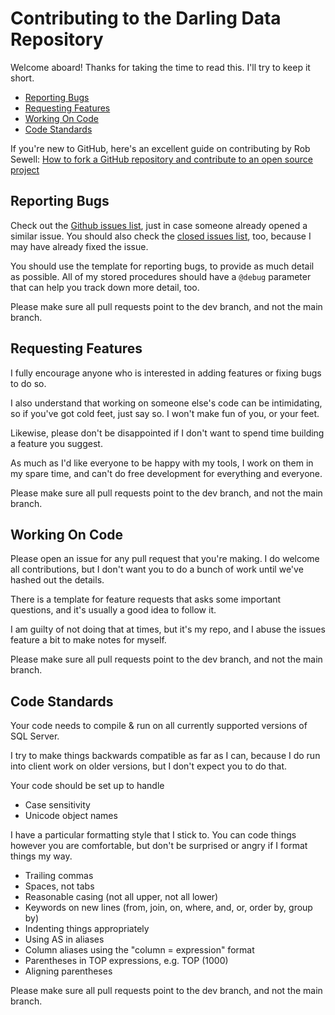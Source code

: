 # Contributing to the Darling Data Repository

Welcome aboard! Thanks for taking the time to read this. I'll try to keep it short.

* [Reporting Bugs](#reporting-bugs)
* [Requesting Features](#requesting-features)
* [Working On Code](#working-on-code)
* [Code Standards](#code-standards)

If you're new to GitHub, here's an excellent guide on contributing by Rob Sewell: [How to fork a GitHub repository and contribute to an open source project](https://blog.robsewell.com/blog/how-to-fork-a-github-repository-and-contribute-to-an-open-source-project/)

## Reporting Bugs

Check out the [Github issues list], just in case someone already opened a similar issue. You should also check the [closed issues list], too, because I may have already fixed the issue.

You should use the template for reporting bugs, to provide as much detail as possible. All of my stored procedures should have a `@debug` parameter that can help you track down more detail, too.

Please make sure all pull requests point to the dev branch, and not the main branch.

## Requesting Features

I fully encourage anyone who is interested in adding features or fixing bugs to do so. 

I also understand that working on someone else's code can be intimidating, so if you've got cold feet, just say so. I won't make fun of you, or your feet.

Likewise, please don't be disappointed if I don't want to spend time building a feature you suggest. 

As much as I'd like everyone to be happy with my tools, I work on them in my spare time, and can't do free development for everything and everyone.

Please make sure all pull requests point to the dev branch, and not the main branch.

## Working On Code

Please open an issue for any pull request that you're making. I do welcome all contributions, but I don't want you to do a bunch of work until we've hashed out the details.

There is a template for feature requests that asks some important questions, and it's usually a good idea to follow it.

I am guilty of not doing that at times, but it's my repo, and I abuse the issues feature a bit to make notes for myself.

Please make sure all pull requests point to the dev branch, and not the main branch.

## Code Standards

Your code needs to compile & run on all currently supported versions of SQL Server. 

I try to make things backwards compatible as far as I can, because I do run into client work on older versions, but I don't expect you to do that.

Your code should be set up to handle
* Case sensitivity
* Unicode object names

I have a particular formatting style that I stick to. You can code things however you are comfortable, but don't be surprised or angry if I format things my way.
* Trailing commas
* Spaces, not tabs
* Reasonable casing (not all upper, not all lower)
* Keywords on new lines (from, join, on, where, and, or, order by, group by)
* Indenting things appropriately
* Using AS in aliases
* Column aliases using the "column = expression" format
* Parentheses in TOP expressions, e.g. TOP (1000)
* Aligning parentheses 

Please make sure all pull requests point to the dev branch, and not the main branch.

[Github issues list]:https://github.com/erikdarlingdata/DarlingData/issues
[closed issues list]: https://github.com/erikdarlingdata/DarlingData/issues?q=is%3Aissue+is%3Aclosed